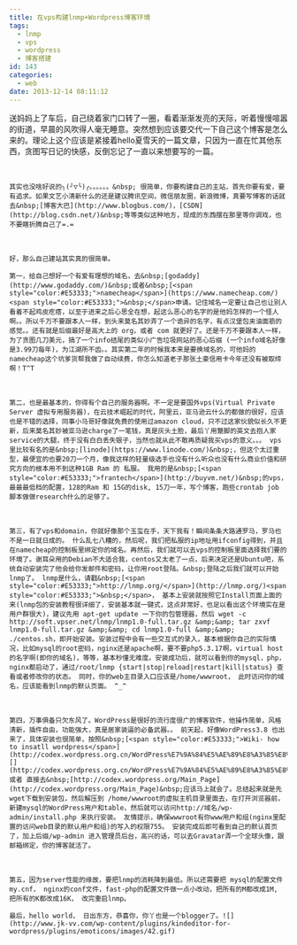 ```yaml
---
title: 在vps构建lnmp+Wordpress博客环境
tags:
  - lnmp
  - vps
  - wordpress
  - 博客搭建
id: 143
categories:
  - web
date: 2013-12-14 08:11:12
---
```


送妈妈上了车后，自己绕着家门口转了一圈，看着渐渐发亮的天际，听着慢慢喧嚣的街道，早晨的风吹得人毫无睡意。突然想到应该要交代一下自己这个博客是怎么来的。理论上这个应该是紧接着hello夏雪天的一篇文章，只因为一直在忙其他东西，贪图写日记的快感，反倒忘记了一直以来想要写的一篇。

&nbsp;

	其实也没啥好说的╮(╯▽╰)╭。。。。。。&nbsp; 很简单，你要构建自己的主站，首先你要有爱，要有追求。如果文艺小清新什么的还是建议腾讯空间，微信朋友圈，新浪微博，真要写博客的话就去&nbsp;[博客大巴](http://www.blogbus.com/)，[CSDN](http://blog.csdn.net/)&nbsp;等等类似这种地方，现成的东西摆在那里等你调戏，也不要瞎折腾自己了=.=

&nbsp;

	好，那么自己建站其实真的很简单。

	第一，给自己想好一个有爱有理想的域名，去&nbsp;[godaddy](http://www.godaddy.com/)&nbsp;或者&nbsp;[<span style="color:#E53333;">namecheap</span>](https://www.namecheap.com/)<span style="color:#E53333;">&nbsp;</span>申请。记住域名一定要让自己也让别人看着不起鸡皮疙瘩，以至于进来之后心思全在想，起这么恶心的名字的是他妈怎样的一个怪人啊。。所以千万不要跟本人一样，到头来莫名其妙弄了一个诡异的名字，有点汉堡包夹油面筋的感觉。。还有就是后缀最好是高大上的 org，或者 com 就更好了。还是千万不要跟本人一样， 为了贪图几刀美元，搞了一个info结尾的类似小广告垃圾网站的恶心后缀 (一个info域名好像是3.99刀每年)，为江湖所不齿。。其实第二年的时候我本来是要换域名的，可他妈的namecheap这个坑爹货帮我做了自动续费，你怎么知道老子那张土豪信用卡今年还没有被取缔啊！T^T
<!--more-->

&nbsp;

	第二，也是最基本的，你得有个自己的服务器啊。不一定是要国外vps(Virtual Private Server 虚拟专用服务器)，在云技术崛起的时代，阿里云，亚马逊云什么的都做的很好，应该也是不错的选择，同事小马哥好像就免费的使用过amazon cloud，只不过这家伙貌似长久不更新，后来莫名其妙被亚马逊charge了一笔钱，真是灰头土脸，最后丫用蹩脚的英文去抱人家service的大腿，终于没有白白丢失银子，当然也就从此不敢再质疑我买vps的意义。。。 vps 里比较有名的是&nbsp;[linode](https://www.linode.com/)&nbsp;，但这个太过重型，最便宜的也要20刀一个月，像我这样的轻量级选手也没有什么听众也没有什么商业价值和研究方向的根本用不到这种1GB Ram 的 私服。 我用的是&nbsp;[<span style="color:#E53333;">frantech</span>](http://buyvm.net/)&nbsp;的vps， 最最最低档的配置，128的Ram 和 15G的disk, 15刀一年，写个博客，跑些crontab job 脚本做做research什么的足够了。

&nbsp;

	第三，有了vps和domain，你就好像那个玉玺在手，天下我有！瞬间条条大路通罗马，罗马也不是一日就日成的。 什么乱七八糟的，然后呢，我们把私服的ip地址用ifconfig得到，并且在namecheap的控制板里绑定你的域名。再然后，我们就可以去vps的控制板里面选择我们要的环境了。谢耳朵用的Debian不大适合我，centos又太老了一点，后来决定还是Ubuntu吧，系统自动安装完了他会给你发邮件和密码，让你用root登陆。&nbsp;登陆之后我们就可以开始lnmp了。 lnmp是什么，请戳&nbsp;[<span style="color:#E53333;">http://lnmp.org/</span>](http://lnmp.org/)<span style="color:#E53333;">&nbsp;</span>， 基本上安装就按照它Install页面上面的来(lnmp包的安装教程很详细了，安装基本就一键式，这点非常好，也足以看出这个环境实在是用户群很大)，建议先用 apt-get update 一下你的包管理器，然后 wget -c http://soft.vpser.net/lnmp/lnmp1.0-full.tar.gz &amp;&amp; tar zxvf lnmp1.0-full.tar.gz &amp;&amp; cd lnmp1.0-full &amp;&amp; ./centos.sh，即开始安装。安装过程中会有一些交互式的录入，基本根据你自己的实际情况，比如mysql的root密码，nginx还是apache啊，要不要php5.3.17啊，virtual host的名字啊(即你的域名)，等等，基本秒懂无难度。安装成功后，就可以看到你的mysql，php，nginx都启动了，通过/root/lnmp {start|stop|reload|restart|kill|status} 查看或者修改你的状态。 同时，你的web主目录入口应该是/home/wwwroot， 此时访问你的域名，应该能看到lnmp的默认页面。 ^_^

&nbsp;

	第四，万事俱备只欠东风了。WordPress是很好的流行度很广的博客软件，他操作简单，风格清新，插件自由，功能强大，真是居家装逼的必备武器。。 前天起，好像WordPress3.8 也出来了，具体安装也很简单，按照&nbsp;[<span style="color:#E53333;">Wiki- how to insatll wordpress</span>](http://codex.wordpress.org.cn/WordPress%E7%9A%84%E5%AE%89%E8%A3%85%E8%BF%87%E7%A8%8B)&nbsp;[](http://codex.wordpress.org.cn/WordPress%E7%9A%84%E5%AE%89%E8%A3%85%E8%BF%87%E7%A8%8B)或者 直接去&nbsp;[http://codex.wordpress.org/Main_Page](http://codex.wordpress.org/Main_Page)&nbsp;应该马上就会了。总结起来就是先wget下载到安装包，然后解压到 /home/wwwroot的虚拟主机目录里面去，在打开浏览器前，新建mysql的WordPress用户和table，然后就可以访问http://域名/wp-admin/install.php 来执行安装。 友情提示，确保wwwroot有你www用户和组(nginx里配置的访问web目录的默认用户和组)的写入的权限755。 安装完成后即可看到自己的默认首页了，加上后缀/wp-admin 进入管理员后台，高兴的话，可以去Gravatar弄一个全球头像，跟邮箱绑定，你的博客就活了。

&nbsp;

	第五，因为server性能的缘故，要把lnmp的消耗降到最低。所以还需要把 mysql的配置文件 my.cnf， nginx的conf文件，fast-php的配置文件做一点小改动，把所有的M都改成1M, 把所有的K都改成16K， 改完重启lnmp。

	最后，hello world， 日出东方，恭喜你，你丫也是一个blogger了。![](http://www.jk-vv.com/wp-content/plugins/kindeditor-for-wordpress/plugins/emoticons/images/42.gif) 

&nbsp;